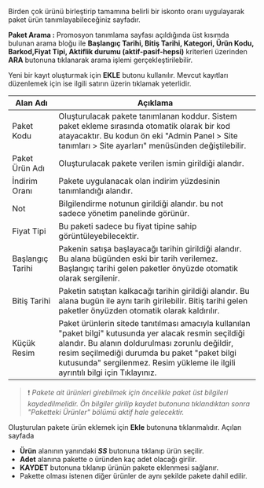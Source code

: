 Birden çok ürünü birleştirip tamamına belirli bir iskonto oranı uygulayarak paket ürün tanımlayabileceğiniz sayfadır.

**Paket Arama :** Promosyon tanımlama sayfası açıldığında üst kısımda bulunan arama bloğu ile **Başlangıç Tarihi, Bitiş Tarihi, Kategori, Ürün Kodu, Barkod,Fiyat Tipi, Aktiflik durumu (aktif-pasif-hepsi)**   kriterleri üzerinden **ARA**  butonuna tıklanarak arama işlemi gerçekleştirilebilir.

Yeni bir kayıt oluşturmak için **EKLE** butonu kullanılır. Mevcut kayıtları düzenlemek için ise ilgili satırın üzerin tıklamak yeterlidir.

|Alan Adı|Açıklama|
|--|--|
|Paket Kodu	|Oluşturulacak pakete tanımlanan koddur. Sistem paket ekleme sırasında otomatik olarak bir kod atayacaktır. Bu kodun ön eki "Admin Panel > Site tanımları > Site ayarları" menüsünden değiştilebilir.|
|Paket Ürün Adı	|Oluşturulacak pakete verilen ismin girildiği alandır.|
|İndirim Oranı	|Pakete uygulanacak olan indirim yüzdesinin tanımlandığı alandır.|
|Not|Bilgilendirme notunun girildiği alandır. bu not sadece yönetim panelinde görünür.	|
|Fiyat Tipi |Bu paketi  sadece bu fiyat tipine sahip görüntüleyebilecektir.	|
|Başlangıç Tarihi|Pakenin satışa başlayacağı tarihin girildiği alandır. Bu alana bügünden eski bir tarih verilemez. Başlangıç tarihi gelen paketler önyüzde otomatik olarak sergilenir.|
|Bitiş Tarihi|Paketin satıştan kalkacağı tarihin girildiği alandır. Bu alana bugün ile aynı tarih girilebilir. Bitiş tarihi gelen paketler önyüzden otomatik olarak kaldırılır. |
|Küçük Resim|Paket ürünlerin sitede tanıtılması amacıyla kullanılan "paket bilgi" kutusunda yer alacak resmin seçildiği alandır. Bu alanın doldurulması zorunlu değildir, resim seçilmediği durumda bu paket "paket bilgi kutusunda" sergilenmez. Resim yükleme ile ilgili ayrıntılı bilgi için Tıklayınız.	|


>❗ _Pakete ait ürünleri girebilmek için öncelikle paket üst bilgileri kaydedilmelidir. Ön bilgiler girilip kaydet butonuna tıklandıktan sonra "Paketteki Ürünler" bölümü aktif hale gelecektir._


Oluşturulan pakete ürün eklemek için **Ekle** butonuna tıklanmalıdır. Açılan sayfada

- **Ürün** alanının yanındaki ***SS***  butonuna tıklanıp ürün seçilir.
- **Adet** alanına pakette o üründen kaç adet olacağı girilir.
- **KAYDET**  butonuna tıklanıp ürünün pakete eklenmesi sağlanır.
- Pakette olması istenen diğer ürünler de aynı şekilde pakete dahil edilir.